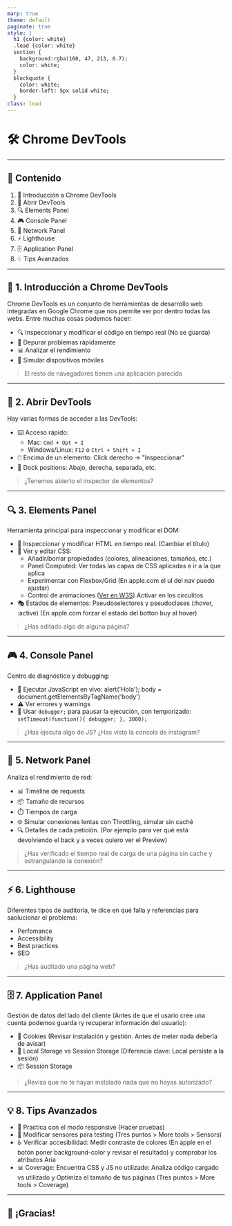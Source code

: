 ```yaml
---
marp: true
theme: default
paginate: true
style: |
  h1 {color: white}
  .lead {color: white}
  section {
    background:rgba(160, 47, 213, 0.7);
    color: white;
  }
  blockquote {
    color: white;
    border-left: 5px solid white;
  }
class: lead
---
```


# 🛠️ Chrome DevTools

---

## 🎯 Contenido

1. 🌟 Introducción a Chrome DevTools
2. 🦾 Abrir DevTools 
3. 🔍 Elements Panel
4. 🎮 Console Panel
5. 🔄 Network Panel
6. ⚡ Lighthouse
7. 🗄️ Application Panel
8. 💡 Tips Avanzados

---

## 🌟 1. Introducción a Chrome DevTools

Chrome DevTools es un conjunto de herramientas de desarrollo web integradas en Google Chrome que nos permite ver por dentro todas las webs. Entre muchas cosas podemos hacer:

- 🔍 Inspeccionar y modificar el código en tiempo real (No se guarda)
- 🐞 Depurar problemas rápidamente
- 📊 Analizar el rendimiento
- 📱 Simular dispositivos móviles

> El resto de navegadores tienen una aplicación parecida

---

## 🦾 2. Abrir DevTools

Hay varias formas de acceder a las DevTools:

- ⌨️ Acceso rápido: 
  - Mac: `Cmd + Opt + I`
  - Windows/Linux: `F12` o `Ctrl + Shift + I`
- 🖱️ Encima de un elemento: Click derecho → "Inspeccionar"
- 📍 Dock positions: Abajo, derecha, separada, etc.

> ¿Tenemos abierto el inspector de elementos?

---

## 🔍 3. Elements Panel

Herramienta principal para inspeccionar y modificar el DOM:

- 🎨 Inspeccionar y modificar HTML en tiempo real. (Cambiar el título)
- 📐 Ver y editar CSS:
  - Añadir/borrar propiedades (colores, alineaciones, tamaños, etc.)
  - Panel Computed: Ver todas las capas de CSS aplicadas e ir a la que aplica
  - Experimentar con Flexbox/Grid (En apple.com el ul del nav puedo ajustar)
  - Control de animaciones ([Ver en W3S](https://www.w3schools.com/css/tryit.asp?filename=trycss3_animation3)) Activar en los circulitos
- 🎭 Estados de elementos: Pseudoselectores y pseudoclases (:hover, :active) (En apple.com forzar el estado del botton buy al hover)

> ¿Has editado algo de alguna página?

---

## 🎮 4. Console Panel

Centro de diagnóstico y debugging:

- 🔄 Ejecutar JavaScript en vivo: alert('Hola'); body = document.getElementsByTagName('body')
- ⚠️ Ver errores y warnings
- 🐞 Usar `debugger;` para pausar la ejecución, con temporizado: `setTimeout(function(){ debugger; }, 3000);`

> ¿Has ejecuta algo de JS? ¿Has visto la consola de instagram?

---

## 🔄 5. Network Panel

Analiza el rendimiento de red:

- 📊 Timeline de requests
- 📦 Tamaño de recursos
- ⏱️ Tiempos de carga
- 🌐 Simular conexiones lentas con Throttling, simular sin caché
- 🔍 Detalles de cada petición. (Por ejemplo para ver qué está devolviendo el back y a veces quiero ver el Preview)

> ¿Has verificado el tiempo real de carga de una página sin cache y estrangulando la conexión?

---

## ⚡ 6. Lighthouse

Diferentes tipos de auditoría, te dice en qué falla y referencias para saolucionar el problema:

- Perfomance
- Accessibility
- Best practices
- SEO

> ¿Has auditado una página web?

---

## 🗄️ 7. Application Panel

Gestión de datos del lado del cliente (Antes de que el usario cree una cuenta podemos guarda ry recuperar información del usuario):

- 🍪 Cookies (Revisar instalación y gestión. Antes de meter nada debería de avisar)
- 💾 Local Storage vs Session Storage (Diferencia clave: Local persiste a la sesión)
- 📦 Session Storage

> ¿Revisa que no te hayan instalado nada que no hayas autorizado?

---

## 💡 8. Tips Avanzados

- 📱 Practica con el modo responsive (Hacer pruebas)
- 📱 Modificar sensores para testing (Tres puntos > More tools > Sensors)
- ♿ Verificar accesibilidad: Medir contraste de colores (En apple en el botón poner background-color y revisar el resultado) y comprobar los atributos Aria
- 📊 Coverage: Encuentra CSS y JS no utilizado: Analiza código cargado vs utilizado y Optimiza el tamaño de tus páginas (Tres puntos > More tools > Coverage)

---

<!-- _class: lead -->
## 🎉 ¡Gracias!


